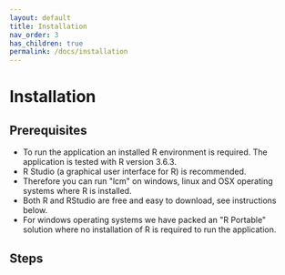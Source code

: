 ```yaml
---
layout: default
title: Installation
nav_order: 3
has_children: true
permalink: /docs/installation
---
```


# Installation
## Prerequisites
- To run the application an installed R environment is required. The application is tested with R version 3.6.3.
- R Studio (a graphical user interface for R) is recommended.
- Therefore you can run "lcm" on windows, linux and OSX operating systems where R is installed.
- Both R and RStudio are free and easy to download, see instructions below.
- For windows operating systems we have packed an "R Portable" solution where no installation of R is required to run the application.

## Steps